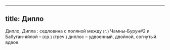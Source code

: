 
---
title: Дипло
---
Дипло, Дипла
: седловина с поляной между ⦅г.⦆ Чамны-Бурун#2 и Бабуган-яйлой – ⦅ср.⦆ ⦅греч.⦆ диплос – удвоенный, двойной, согнутый вдвое. 
